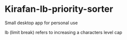 # Kirafan-lb-priority-sorter
Small desktop app for personal use

lb (limit break) refers to increasing a characters level cap
